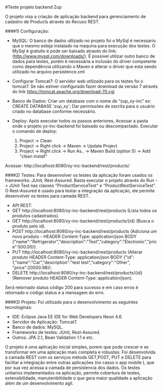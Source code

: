 #Teste projeto backend Zup 

O projeto visa a criação de aplicação backend para gerenciamento de cadastro de Products através do Recuso REST.

####1) Configuração:

- MySQL: 
O banco de dados utlizado no projeto foi o MySql é necessario que o mesmo esteja instalado na maquina para execução dos testes. O MySql é gratuito é pode ser baixado através do link: (http://www.mysql.com/downloads/). É possível utilizar outro banco de dados para testes, porém é necessária a inclusão do driver competente como dependência utilizando o Maven e alterar o driver que esta sendo utilizado no arquivo persistence.xml

- Configurar Tomcat7: 
O servidor web utilizado para os testes foi o tomcat7. Se não estiver configurado fazer download da versão 7 através do link https://tomcat.apache.org/download-70.cgi

- Banco de Dados:
Criar um database com o nome de “zup_xy-inc” ex: CREATE DATABASE 'zup_xy'; Dar permissões de escrita para o usuário criado no database conforme necessário.

- Deploy:
Após executar todos os passos anteriores, Acessar a pasta onde o projeto yx-inc-backend foi baixado ou descompactado. 
Executar o comando de deploy: 
  1. Project -> Clean
  2. Project -> Right click -> Maven -> Update Project
  3. Project -> Right click -> Run As.. -> Maven Build (option 5) -> Add "clean install"

 Acessar: http://localhost:8080/xy-inc-backend/rest/products/ 
 
####2) Testes:
Para desenvolver os testes da aplicação foram usados os frameworks: JUnit, Rest-Assured. 
Basta executar o projeto através do Run -> JUnit Test nas classes "ProductServiceTest" e "ProductRestServiceTest".
O Rest-Assured é usado para testar a integração da aplicação, ele permite desenvolver os testes para camada REST.

- API REST:
 - GET http://localhost:8080/xy-inc-backend/rest/products (Lista todos os produtos cadastrados).
 - GET http://localhost:8080/xy-inc-backend/rest/products/{id} (Busca o produto pelo id).
 - POST http://localhost:8080/xy-inc-backend/rest/products (Adiciona um novo produto - HEADER Content-Type: application/json BODY {"name":"Refrigerator","description":"Test","category":"Electronic","price":500.00}).
 - PUT http://localhost:8080/xy-inc-backend/rest/products (Alterar produto HEADER Content-Type: application/json BODY {"id": 1,"name":"Car","description":"test test","category":"Other", "price":20000.98}).
 - DELETE http://localhost:8080/xy-inc-backend/rest/products/{id} (Remover produto HEADER Content-Type: application/json).

 Será retornado status código 200 para sucesso e em caso erros é retornado o código status e a mensagem do erro.

####3) Projeto:
  Foi utilizado para o desenvolvimento as seguintes tecnologinas:
  - IDE: Eclipse Java EE IDE for Web Developers Neon 4.6. 
  - Servidor de Aplicação: Tomcat7. 
  - Banco de dados: MySQL. 
  - Frameworks de testes: JUnit, Rest-Assured.
  - Outros:  JPA 2.1, Bean Validation 1.1 e etc.
  
O projeto é uma aplicação inicial simples, porem que pode crescer e se transformar em uma aplicação mais completa e robustas. 
Foi desenvolvida a camada REST com os serviços métods GET,POST, PUT e DELETE para faclitar a integração entre outras aplicações (no casso o app mobile ),
que por sua vez acessa a camada de persistencia dos dados. 
Os testes unitarios implementados na aplicação, permite cobertura de testes, extensibilidade, manutenibilidade o que gera maior qualidade a aplicação além de um desenvolvimento agil.
 
